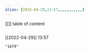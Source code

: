 ```yaml
---
alias: [2022-04-29,13:57,,,,,,,,,,,]
---
```

[[]]
table of content
```toc
```

[[2022-04-29]] 13:57

```query
"1679"
```